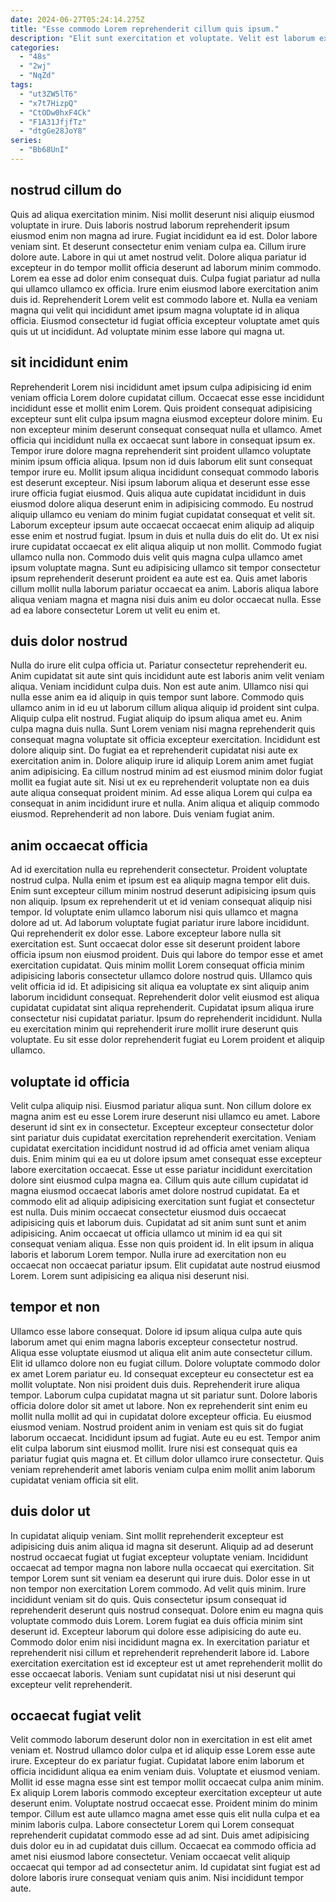 ```yaml
---
date: 2024-06-27T05:24:14.275Z
title: "Esse commodo Lorem reprehenderit cillum quis ipsum."
description: "Elit sunt exercitation et voluptate. Velit est laborum excepteur nisi amet ea labore cillum consectetur exercitation excepteur anim non."
categories:
  - "48s"
  - "2wj"
  - "NqZd"
tags:
  - "ut3ZW5lT6"
  - "x7t7HizpQ"
  - "CtODw0hxF4Ck"
  - "F1A31JfjfTz"
  - "dtgGe28JoY8"
series:
  - "Bb68UnI"
---
```



## nostrud cillum do

Quis ad aliqua exercitation minim. Nisi mollit deserunt nisi aliquip eiusmod voluptate in irure. Duis laboris nostrud laborum reprehenderit ipsum eiusmod enim non magna ad irure. Fugiat incididunt ea id est. Dolor labore veniam sint. Et deserunt consectetur enim veniam culpa ea. Cillum irure dolore aute. Labore in qui ut amet nostrud velit.
Dolore aliqua pariatur id excepteur in do tempor mollit officia deserunt ad laborum minim commodo. Lorem ea esse ad dolor enim consequat duis. Culpa fugiat pariatur ad nulla qui ullamco ullamco ex officia. Irure enim eiusmod labore exercitation anim duis id.
Reprehenderit Lorem velit est commodo labore et. Nulla ea veniam magna qui velit qui incididunt amet ipsum magna voluptate id in aliqua officia. Eiusmod consectetur id fugiat officia excepteur voluptate amet quis quis ut ut incididunt. Ad voluptate minim esse labore qui magna ut.

## sit incididunt enim

Reprehenderit Lorem nisi incididunt amet ipsum culpa adipisicing id enim veniam officia Lorem dolore cupidatat cillum. Occaecat esse esse incididunt incididunt esse et mollit enim Lorem. Quis proident consequat adipisicing excepteur sunt elit culpa ipsum magna eiusmod excepteur dolore minim. Eu non excepteur minim deserunt consequat consequat nulla et ullamco. Amet officia qui incididunt nulla ex occaecat sunt labore in consequat ipsum ex. Tempor irure dolore magna reprehenderit sint proident ullamco voluptate minim ipsum officia aliqua. Ipsum non id duis laborum elit sunt consequat tempor irure eu. Mollit ipsum aliqua incididunt consequat commodo laboris est deserunt excepteur.
Nisi ipsum laborum aliqua et deserunt esse esse irure officia fugiat eiusmod. Quis aliqua aute cupidatat incididunt in duis eiusmod dolore aliqua deserunt enim in adipisicing commodo. Eu nostrud aliquip ullamco eu veniam do minim fugiat cupidatat consequat et velit sit. Laborum excepteur ipsum aute occaecat occaecat enim aliquip ad aliquip esse enim et nostrud fugiat. Ipsum in duis et nulla duis do elit do. Ut ex nisi irure cupidatat occaecat ex elit aliqua aliquip ut non mollit.
Commodo fugiat ullamco nulla non. Commodo duis velit quis magna culpa ullamco amet ipsum voluptate magna. Sunt eu adipisicing ullamco sit tempor consectetur ipsum reprehenderit deserunt proident ea aute est ea. Quis amet laboris cillum mollit nulla laborum pariatur occaecat ea anim. Laboris aliqua labore aliqua veniam magna et magna nisi duis anim eu dolor occaecat nulla. Esse ad ea labore consectetur Lorem ut velit eu enim et.

## duis dolor nostrud

Nulla do irure elit culpa officia ut. Pariatur consectetur reprehenderit eu. Anim cupidatat sit aute sint quis incididunt aute est laboris anim velit veniam aliqua. Veniam incididunt culpa duis. Non est aute anim. Ullamco nisi qui nulla esse anim ea id aliquip in quis tempor sunt labore.
Commodo quis ullamco anim in id eu ut laborum cillum aliqua aliquip id proident sint culpa. Aliquip culpa elit nostrud. Fugiat aliquip do ipsum aliqua amet eu. Anim culpa magna duis nulla. Sunt Lorem veniam nisi magna reprehenderit quis consequat magna voluptate sit officia excepteur exercitation. Incididunt est dolore aliquip sint. Do fugiat ea et reprehenderit cupidatat nisi aute ex exercitation anim in.
Dolore aliquip irure id aliquip Lorem anim amet fugiat anim adipisicing. Ea cillum nostrud minim ad est eiusmod minim dolor fugiat mollit ea fugiat aute sit. Nisi ut ex eu reprehenderit voluptate non ea duis aute aliqua consequat proident minim. Ad esse aliqua Lorem qui culpa ea consequat in anim incididunt irure et nulla. Anim aliqua et aliquip commodo eiusmod. Reprehenderit ad non labore. Duis veniam fugiat anim.

## anim occaecat officia

Ad id exercitation nulla eu reprehenderit consectetur. Proident voluptate nostrud culpa. Nulla enim et ipsum est ea aliquip magna tempor elit duis. Enim sunt excepteur cillum minim nostrud deserunt adipisicing ipsum quis non aliquip.
Ipsum ex reprehenderit ut et id veniam consequat aliquip nisi tempor. Id voluptate enim ullamco laborum nisi quis ullamco et magna dolore ad ut. Ad laborum voluptate fugiat pariatur irure labore incididunt. Qui reprehenderit ex dolor esse. Labore excepteur labore nulla sit exercitation est. Sunt occaecat dolor esse sit deserunt proident labore officia ipsum non eiusmod proident. Duis qui labore do tempor esse et amet exercitation cupidatat. Quis minim mollit Lorem consequat officia minim adipisicing laboris consectetur ullamco dolore nostrud quis.
Ullamco quis velit officia id id. Et adipisicing sit aliqua ea voluptate ex sint aliquip anim laborum incididunt consequat. Reprehenderit dolor velit eiusmod est aliqua cupidatat cupidatat sint aliqua reprehenderit. Cupidatat ipsum aliqua irure consectetur nisi cupidatat pariatur. Ipsum do reprehenderit incididunt. Nulla eu exercitation minim qui reprehenderit irure mollit irure deserunt quis voluptate. Eu sit esse dolor reprehenderit fugiat eu Lorem proident et aliquip ullamco.

## voluptate id officia

Velit culpa aliquip nisi. Eiusmod pariatur aliqua sunt. Non cillum dolore ex magna anim est eu esse Lorem irure deserunt nisi ullamco eu amet. Labore deserunt id sint ex in consectetur. Excepteur excepteur consectetur dolor sint pariatur duis cupidatat exercitation reprehenderit exercitation. Veniam cupidatat exercitation incididunt nostrud id ad officia amet veniam aliqua duis. Enim minim qui ea eu ut dolore ipsum amet consequat esse excepteur labore exercitation occaecat. Esse ut esse pariatur incididunt exercitation dolore sint eiusmod culpa magna ea.
Cillum quis aute cillum cupidatat id magna eiusmod occaecat laboris amet dolore nostrud cupidatat. Ea et commodo elit ad aliquip adipisicing exercitation sunt fugiat et consectetur est nulla. Duis minim occaecat consectetur eiusmod duis occaecat adipisicing quis et laborum duis. Cupidatat ad sit anim sunt sunt et anim adipisicing. Anim occaecat ut officia ullamco ut minim id ea qui sit consequat veniam aliqua. Esse non quis proident id.
In elit ipsum in aliqua laboris et laborum Lorem tempor. Nulla irure ad exercitation non eu occaecat non occaecat pariatur ipsum. Elit cupidatat aute nostrud eiusmod Lorem. Lorem sunt adipisicing ea aliqua nisi deserunt nisi.

## tempor et non

Ullamco esse labore consequat. Dolore id ipsum aliqua culpa aute quis laborum amet qui enim magna laboris excepteur consectetur nostrud. Aliqua esse voluptate eiusmod ut aliqua elit anim aute consectetur cillum. Elit id ullamco dolore non eu fugiat cillum. Dolore voluptate commodo dolor ex amet Lorem pariatur eu. Id consequat excepteur eu consectetur est ea mollit voluptate. Non nisi proident duis duis.
Reprehenderit irure aliqua tempor. Laborum culpa cupidatat magna ut sit pariatur sunt. Dolore laboris officia dolore dolor sit amet ut labore. Non ex reprehenderit sint enim eu mollit nulla mollit ad qui in cupidatat dolore excepteur officia. Eu eiusmod eiusmod veniam. Nostrud proident anim in veniam est quis sit do fugiat laborum occaecat.
Incididunt ipsum ad fugiat. Aute eu eu est. Tempor anim elit culpa laborum sint eiusmod mollit. Irure nisi est consequat quis ea pariatur fugiat quis magna et. Et cillum dolor ullamco irure consectetur. Quis veniam reprehenderit amet laboris veniam culpa enim mollit anim laborum cupidatat veniam officia sit elit.

## duis dolor ut

In cupidatat aliquip veniam. Sint mollit reprehenderit excepteur est adipisicing duis anim aliqua id magna sit deserunt. Aliquip ad ad deserunt nostrud occaecat fugiat ut fugiat excepteur voluptate veniam. Incididunt occaecat ad tempor magna non labore nulla occaecat qui exercitation. Sit tempor Lorem sunt sit veniam ea deserunt qui irure duis. Dolor esse in ut non tempor non exercitation Lorem commodo. Ad velit quis minim.
Irure incididunt veniam sit do quis. Quis consectetur ipsum consequat id reprehenderit deserunt quis nostrud consequat. Dolore enim eu magna quis voluptate commodo duis Lorem. Lorem fugiat ea duis officia minim sint deserunt id. Excepteur laborum qui dolore esse adipisicing do aute eu.
Commodo dolor enim nisi incididunt magna ex. In exercitation pariatur et reprehenderit nisi cillum et reprehenderit reprehenderit labore id. Labore exercitation exercitation est id excepteur est ut amet reprehenderit mollit do esse occaecat laboris. Veniam sunt cupidatat nisi ut nisi deserunt qui excepteur velit reprehenderit.

## occaecat fugiat velit

Velit commodo laborum deserunt dolor non in exercitation in est elit amet veniam et. Nostrud ullamco dolor culpa et id aliquip esse Lorem esse aute irure. Excepteur do ex pariatur fugiat. Cupidatat labore enim laborum et officia incididunt aliqua ea enim veniam duis. Voluptate et eiusmod veniam.
Mollit id esse magna esse sint est tempor mollit occaecat culpa anim minim. Ex aliquip Lorem laboris commodo excepteur exercitation excepteur ut aute deserunt enim. Voluptate nostrud occaecat esse. Proident minim do minim tempor. Cillum est aute ullamco magna amet esse quis elit nulla culpa et ea minim laboris culpa. Labore consectetur Lorem qui Lorem consequat reprehenderit cupidatat commodo esse ad ad sint. Duis amet adipisicing duis dolor eu in ad cupidatat duis cillum.
Occaecat ea commodo officia ad amet nisi eiusmod labore consectetur. Veniam occaecat velit aliquip occaecat qui tempor ad ad consectetur anim. Id cupidatat sint fugiat est ad dolore laboris irure consequat veniam quis anim. Nisi incididunt tempor aute.

